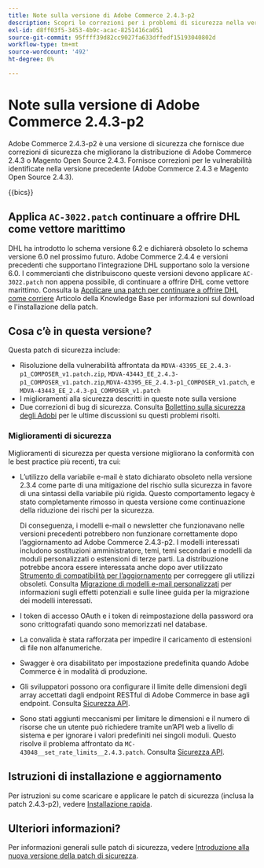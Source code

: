 ```yaml
---
title: Note sulla versione di Adobe Commerce 2.4.3-p2
description: Scopri le correzioni per i problemi di sicurezza nella versione 2.4.3-p2 di Adobe Commerce.
exl-id: d8ff03f5-3453-4b9c-acac-8251416ca051
source-git-commit: 95ffff39d82cc9027fa633dffedf15193040802d
workflow-type: tm+mt
source-wordcount: '492'
ht-degree: 0%

---
```


# Note sulla versione di Adobe Commerce 2.4.3-p2

Adobe Commerce 2.4.3-p2 è una versione di sicurezza che fornisce due correzioni di sicurezza che migliorano la distribuzione di Adobe Commerce 2.4.3 o Magento Open Source 2.4.3. Fornisce correzioni per le vulnerabilità identificate nella versione precedente (Adobe Commerce 2.4.3 e Magento Open Source 2.4.3).

{{bics}}

## Applica `AC-3022.patch` continuare a offrire DHL come vettore marittimo

DHL ha introdotto lo schema versione 6.2 e dichiarerà obsoleto lo schema versione 6.0 nel prossimo futuro. Adobe Commerce 2.4.4 e versioni precedenti che supportano l’integrazione DHL supportano solo la versione 6.0. I commercianti che distribuiscono queste versioni devono applicare `AC-3022.patch` non appena possibile, di continuare a offrire DHL come vettore marittimo. Consulta la [Applicare una patch per continuare a offrire DHL come corriere](https://support.magento.com/hc/en-us/articles/7707818131597-Apply-a-patch-to-continue-offering-DHL-as-shipping-carrier) Articolo della Knowledge Base per informazioni sul download e l&#39;installazione della patch.

## Cosa c’è in questa versione?

Questa patch di sicurezza include:

* Risoluzione della vulnerabilità affrontata da `MDVA-43395_EE_2.4.3-p1_COMPOSER_v1.patch.zip`, `MDVA-43443_EE_2.4.3-p1_COMPOSER_v1.patch.zip`,`MDVA-43395_EE_2.4.3-p1_COMPOSER_v1.patch`, e `MDVA-43443_EE_2.4.3-p1_COMPOSER_v1.patch`
* I miglioramenti alla sicurezza descritti in queste note sulla versione
* Due correzioni di bug di sicurezza. Consulta [Bollettino sulla sicurezza degli Adobi](https://helpx.adobe.com/security/products/magento/apsb22-13.html) per le ultime discussioni su questi problemi risolti.

### Miglioramenti di sicurezza

Miglioramenti di sicurezza per questa versione migliorano la conformità con le best practice più recenti, tra cui:

* L’utilizzo della variabile e-mail è stato dichiarato obsoleto nella versione 2.3.4 come parte di una mitigazione del rischio sulla sicurezza in favore di una sintassi della variabile più rigida. Questo comportamento legacy è stato completamente rimosso in questa versione come continuazione della riduzione dei rischi per la sicurezza.

  Di conseguenza, i modelli e-mail o newsletter che funzionavano nelle versioni precedenti potrebbero non funzionare correttamente dopo l’aggiornamento ad Adobe Commerce 2.4.3-p2. I modelli interessati includono sostituzioni amministratore, temi, temi secondari e modelli da moduli personalizzati o estensioni di terze parti. La distribuzione potrebbe ancora essere interessata anche dopo aver utilizzato [Strumento di compatibilità per l’aggiornamento](https://experienceleague.adobe.com/docs/commerce-operations/upgrade-guide/upgrade-compatibility-tool/overview.html?lang=en) per correggere gli utilizzi obsoleti. Consulta [Migrazione di modelli e-mail personalizzati](https://developer.adobe.com/commerce/frontend-core/guide/templates/email-migration/) per informazioni sugli effetti potenziali e sulle linee guida per la migrazione dei modelli interessati.

* I token di accesso OAuth e i token di reimpostazione della password ora sono crittografati quando sono memorizzati nel database. <!-- AC-520 1323-->

* La convalida è stata rafforzata per impedire il caricamento di estensioni di file non alfanumeriche. <!-- AC-479-->

* Swagger è ora disabilitato per impostazione predefinita quando Adobe Commerce è in modalità di produzione. <!-- AC-1450-->

* Gli sviluppatori possono ora configurare il limite delle dimensioni degli array accettati dagli endpoint RESTful di Adobe Commerce in base agli endpoint. Consulta [Sicurezza API](https://developer.adobe.com/commerce/webapi/get-started/api-security/). <!-- AC-465-->

* Sono stati aggiunti meccanismi per limitare le dimensioni e il numero di risorse che un utente può richiedere tramite un’API web a livello di sistema e per ignorare i valori predefiniti nei singoli moduli. Questo risolve il problema affrontato da `MC-43048__set_rate_limits__2.4.3.patch`. Consulta [Sicurezza API](https://developer.adobe.com/commerce/webapi/get-started/api-security/). <!-- AC-1120-->

## Istruzioni di installazione e aggiornamento

Per istruzioni su come scaricare e applicare le patch di sicurezza (inclusa la patch 2.4.3-p2), vedere [Installazione rapida](../../../installation/composer.md).

## Ulteriori informazioni?

Per informazioni generali sulle patch di sicurezza, vedere [Introduzione alla nuova versione della patch di sicurezza](https://community.magento.com/t5/Magento-DevBlog/Introducing-the-New-Security-Patch-Release/ba-p/141287).
